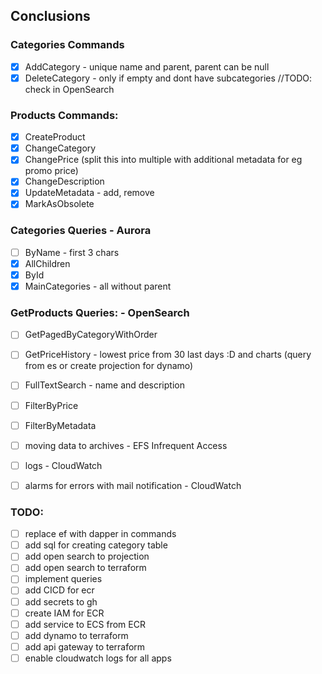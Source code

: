 ## Conclusions

### Categories Commands
- [x] AddCategory - unique name and parent, parent can be null
- [x] DeleteCategory - only if empty and dont have subcategories //TODO: check in OpenSearch

### Products Commands:
- [x] CreateProduct  
- [x] ChangeCategory  
- [x] ChangePrice (split this into multiple with additional metadata for eg promo price)  
- [x] ChangeDescription  
- [x] UpdateMetadata - add, remove  
- [x] MarkAsObsolete

### Categories Queries - Aurora
- [ ] ByName - first 3 chars 
- [x] AllChildren  
- [X] ById  
- [x] MainCategories - all without parent  

### GetProducts Queries: - OpenSearch
- [ ] GetPagedByCategoryWithOrder  
- [ ] GetPriceHistory - lowest price from 30 last days :D and charts (query from es or create projection for dynamo) 
- [ ] FullTextSearch - name and description  
- [ ] FilterByPrice  
- [ ] FilterByMetadata  

- [ ] moving data to archives - EFS Infrequent Access  
- [ ] logs - CloudWatch  
- [ ] alarms for errors with mail notification - CloudWatch  


### TODO:
- [ ] replace ef with dapper in commands
- [ ] add sql for creating category table
- [ ] add open search to projection
- [ ] add open search to terraform
- [ ] implement queries
- [ ] add CICD for ecr
- [ ] add secrets to gh
- [ ] create IAM for ECR
- [ ] add service to ECS from ECR
- [ ] add dynamo to terraform
- [ ] add api gateway to terraform
- [ ] enable cloudwatch logs for all apps
